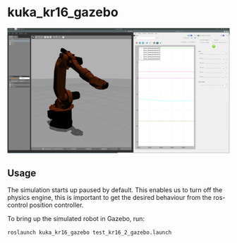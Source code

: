 kuka_kr16_gazebo
================

![gazebo screenshot](doc/kuka_kr16_gazebo_ros_control.png)

## Usage
The simulation starts up paused by default. This enables us to turn off the physics engine, this is important to get the desired behaviour from the ros-control position controller.


To bring up the simulated robot in Gazebo, run:
```
roslaunch kuka_kr16_gazebo test_kr16_2_gazebo.launch
```
